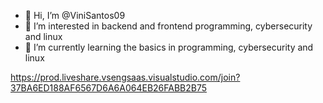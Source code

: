 - 👋 Hi, I’m @ViniSantos09
- 👀 I’m interested in backend and frontend programming, cybersecurity and linux
- 🌱 I’m currently learning the basics in programming, cybersecurity and linux

https://prod.liveshare.vsengsaas.visualstudio.com/join?37BA6ED188AF6567D6A6A064EB26FABB2B75

<!---
ViniSantos09/ViniSantos09 is a ✨ special ✨ repository because its `README.md` (this file) appears on your GitHub profile.
You can click the Preview link to take a look at your changes.
--->
